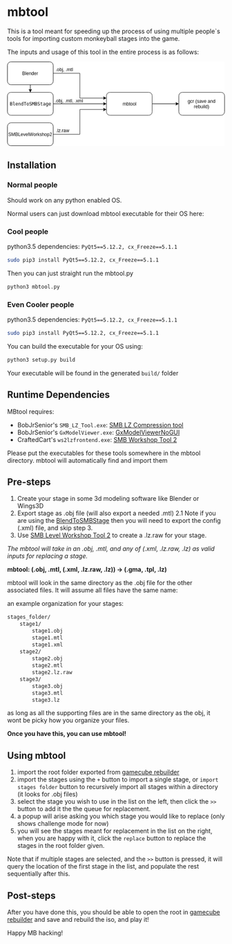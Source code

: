 # mbtool
This is a tool meant for speeding up the process of using multiple people`s tools
for importing custom monkeyball stages into the game.

The inputs and usage of this tool in the entire process is as follows:

![usage_diagram](mbtool_diagram.png)

## Installation
### Normal people
Should work on any python enabled OS. 

Normal users can just download mbtool executable for their OS here:
<insert download link here>

### Cool people
python3.5 dependencies: `PyQt5==5.12.2, cx_Freeze==5.1.1`
```bash
sudo pip3 install PyQt5==5.12.2, cx_Freeze==5.1.1
```

Then you can just straight run the mbtool.py
```bash
python3 mbtool.py
```

### Even Cooler people
python3.5 dependencies: `PyQt5==5.12.2, cx_Freeze==5.1.1`
```bash
sudo pip3 install PyQt5==5.12.2, cx_Freeze==5.1.1
```
You can build the executable for your OS using:
```bash
python3 setup.py build
```
Your executable will be found in the generated `build/` folder

## Runtime Dependencies
MBtool requires:
- BobJrSenior's `SMB_LZ_Tool.exe`: [SMB LZ Compression tool](https://bobjrsenior.pw/smb/smblztool/SMB_LZ_Tool.zip)
- BobJrSenior's `GxModelViewer.exe`: [GxModelViewerNoGUI](https://bobjrsenior.pw/smb/gxmodelviewer/GxModelViewerNoGUI.zip)
- CraftedCart's `ws2lzfrontend.exe`: [SMB Workshop Tool 2](https://bintray.com/craftedcart/the-workshop/smblevelworkshop2-beta/v1.0.0-beta.1)

Please put the executables for these tools somewhere in the mbtool directory. 
mbtool will automatically find and import them

## Pre-steps
1. Create your stage in some 3d modeling software like Blender or Wings3D
2. Export stage as .obj file (will also export a needed .mtl)
2.1 Note if you are using the [BlendToSMBStage](https://gitlab.com/CraftedCart/BlendToSMBStage) 
then you will need to export the config (.xml) file, and skip step 3.
3. Use [SMB Level Workshop Tool 2](https://bintray.com/craftedcart/the-workshop/smblevelworkshop2-beta/v1.0.0-beta.1) to create a .lz.raw
for your stage.

_The mbtool will take in an .obj, .mtl, and any of (.xml, .lz.raw, .lz) as valid inputs
for replacing a stage._

**mbtool: (.obj, .mtl, (.xml, .lz.raw, .lz)) -> (.gma, .tpl, .lz)**

mbtool will look in the same directory as the .obj file for the other associated files. It will assume all files have the same name:

an example organization for your stages:
```
stages_folder/
    stage1/
        stage1.obj
        stage1.mtl
        stage1.xml
    stage2/
        stage2.obj
        stage2.mtl
        stage2.lz.raw
    stage3/
        stage3.obj
        stage3.mtl
        stage3.lz
```
as long as all the supporting files are in the same directory as the obj, 
it wont be picky how you organize your files.

**Once you have this, you can use mbtool!**

## Using mbtool

1. import the root folder exported from [gamecube rebuilder](https://www.romhacking.net/utilities/619/)
2. import the stages using the `+` button to import a single stage, 
or `import stages folder` button to recursively import all stages within a directory (it looks for .obj files)
3. select the stage you wish to use in the list on the left, then click the `>>` button to add it the the queue for replacement.
4. a popup will arise asking you which stage you would like to replace (only shows challenge mode for now)
5. you will see the stages meant for replacement in the list on the right, when you are happy with it, click the `replace` button to
replace the stages in the root folder given.

Note that if multiple stages are selected, and the `>>` button is pressed, it will query the location of
the first stage in the list, and populate the rest sequentially after this.

## Post-steps
After you have done this, you should be able to open the root in [gamecube rebuilder](https://www.romhacking.net/utilities/619/)
and save and rebuild the iso, and play it!

Happy MB hacking!
